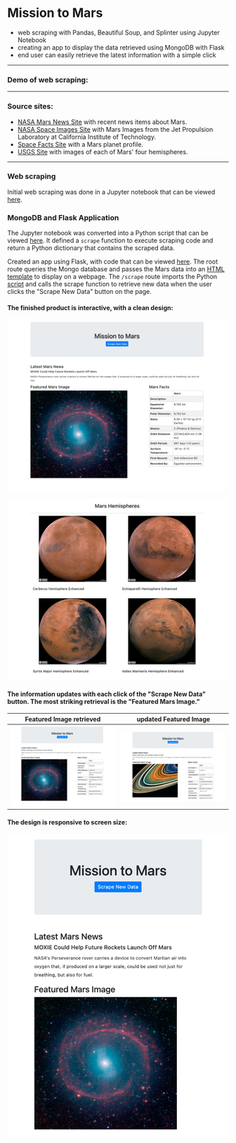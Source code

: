 # Mission to Mars
* web scraping with Pandas, Beautiful Soup, and Splinter using Jupyter Notebook
* creating an app to display the data retrieved using MongoDB with Flask
* end user can easily retrieve the latest information with a simple click

---

### Demo of web scraping: 

<!-- blank line -->
<!--<figure class="video_container">
  <iframe src="https://youtu.be/TfDrQTBJvY8" frameborder="0" allowfullscreen="true"> </iframe>
</figure>-->
<!-- blank line -->

---

### Source sites: 
* [NASA Mars News Site](https://mars.nasa.gov/news) with recent news items about Mars.
* [NASA Space Images Site](https://www.jpl.nasa.gov/spaceimages/?search=&category=Mars) with Mars Images from the Jet Propulsion Laboratory at California Institute of Technology.
* [Space Facts Site](https://space-facts.com/mars/) with a Mars planet profile. 
* [USGS Site](https://astrogeology.usgs.gov/search/results?q=hemisphere+enhanced&k1=target&v1=Mars) with images of each of Mars' four hemispheres. 

---

### Web scraping

Initial web scraping was done in a Jupyter notebook that can be viewed [here](https://github.com/LeeProut/web-scraping-challenge/blob/main/Missions_to_Mars/mission_to_mars.ipynb). 

### MongoDB and Flask Application

The Jupyter notebook was converted into a Python script that can be viewed [here](https://github.com/LeeProut/web-scraping-challenge/blob/main/Missions_to_Mars/scrape_mars.py). It defined a `scrape` function to execute scraping code and return a Python dictionary that contains the scraped data. 

Created an app using Flask, with code that can be viewed [here](https://github.com/LeeProut/web-scraping-challenge/blob/main/Missions_to_Mars/app.py). The root route queries the Mongo database and passes the Mars data into an [HTML template](https://github.com/LeeProut/web-scraping-challenge/blob/main/Missions_to_Mars/templates/index.html) to display on a webpage. The `/scrape` route imports the Python [script](https://github.com/LeeProut/web-scraping-challenge/blob/main/Missions_to_Mars/scrape_mars.py) and calls the scrape function to retrieve new data when the user clicks the "Scrape New Data" button on the page. 

#### The finished product is interactive, with a clean design: 

![Mission to Mars](/Missions_to_Mars/images/MissiontoMars1.png)

![Mars Hemispheres Images](/Missions_to_Mars/images/MissiontoMars2.png)

#### The information updates with each click of the "Scrape New Data" button. The most striking retrieval is the "Featured Mars Image." 


**Featured Image retrieved** | **updated Featured Image**
--------------------- | ---------------------
![Mission to Mars](/Missions_to_Mars/images/MissiontoMars1.png) | ![Mission to Mars](/Missions_to_Mars/images/MtoMFeatImg.png)

#### The design is responsive to screen size: 

![Responsive Design Display](/Missions_to_Mars/images/MtoMresponsive1.png)



